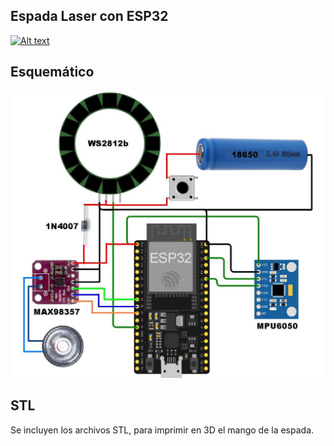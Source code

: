 Espada Laser con ESP32
----------------------



[![Alt text](https://img.youtube.com/vi/hF1fhPaZASY/0.jpg)]([https://www.youtube.com/watch?v=configuroweb](https://www.youtube.com/shorts/hF1fhPaZASY))


Esquemático
-----------

[![Alt text](https://github.com/turmandreams/espadalaser/blob/main/espadalaseresquema.png?raw=true)](https://github.com/turmandreams/espadalaser/blob/main/espadalaseresquema.png)



STL
----

Se incluyen los archivos STL, para imprimir en 3D el mango de la espada.



